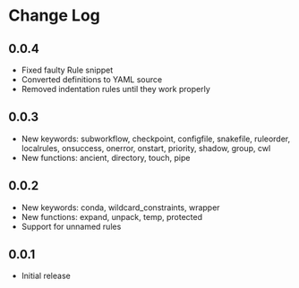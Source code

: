 # Change Log

## 0.0.4

- Fixed faulty Rule snippet
- Converted definitions to YAML source
- Removed indentation rules until they work properly

## 0.0.3

- New keywords: subworkflow, checkpoint, configfile, snakefile, ruleorder, localrules, onsuccess, onerror, onstart, priority, shadow, group, cwl
- New functions: ancient, directory, touch, pipe

## 0.0.2

- New keywords: conda, wildcard_constraints, wrapper
- New functions: expand, unpack, temp, protected
- Support for unnamed rules

## 0.0.1

- Initial release
